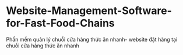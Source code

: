 # Website-Management-Software-for-Fast-Food-Chains
Phần mềm quản lý chuỗi cửa hàng thức ăn nhanh- website đặt hàng tại chuỗi cửa hàng thức ăn nhanh
